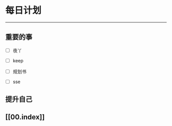 
# 每日计划
---
## 重要的事

- [ ]    夜丫
- [ ]   keep
- [ ]  规划书
- [ ] sse



## 提升自己

  



## [[00.index]]










